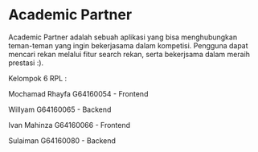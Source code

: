 # Academic Partner

Academic Partner adalah sebuah aplikasi yang bisa menghubungkan teman-teman yang ingin bekerjasama dalam kompetisi.
Pengguna dapat mencari rekan melalui fitur search rekan, serta bekerjsama dalam meraih prestasi :).

Kelompok 6 RPL :

Mochamad Rhayfa             G64160054 - Frontend

Willyam                     G64160065 - Backend

Ivan Mahinza                G64160066 - Frontend

Sulaiman                    G64160080 - Backend
